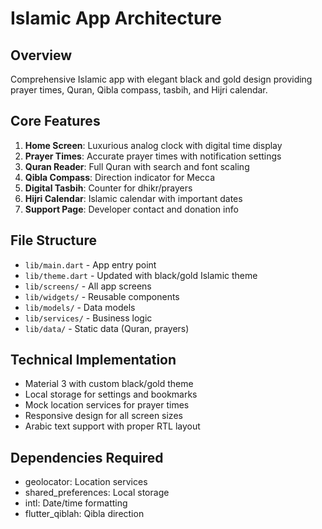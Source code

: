 # Islamic App Architecture

## Overview
Comprehensive Islamic app with elegant black and gold design providing prayer times, Quran, Qibla compass, tasbih, and Hijri calendar.

## Core Features
1. **Home Screen**: Luxurious analog clock with digital time display
2. **Prayer Times**: Accurate prayer times with notification settings
3. **Quran Reader**: Full Quran with search and font scaling
4. **Qibla Compass**: Direction indicator for Mecca
5. **Digital Tasbih**: Counter for dhikr/prayers
6. **Hijri Calendar**: Islamic calendar with important dates
7. **Support Page**: Developer contact and donation info

## File Structure
- `lib/main.dart` - App entry point
- `lib/theme.dart` - Updated with black/gold Islamic theme
- `lib/screens/` - All app screens
- `lib/widgets/` - Reusable components
- `lib/models/` - Data models
- `lib/services/` - Business logic
- `lib/data/` - Static data (Quran, prayers)

## Technical Implementation
- Material 3 with custom black/gold theme
- Local storage for settings and bookmarks
- Mock location services for prayer times
- Responsive design for all screen sizes
- Arabic text support with proper RTL layout

## Dependencies Required
- geolocator: Location services
- shared_preferences: Local storage
- intl: Date/time formatting
- flutter_qiblah: Qibla direction